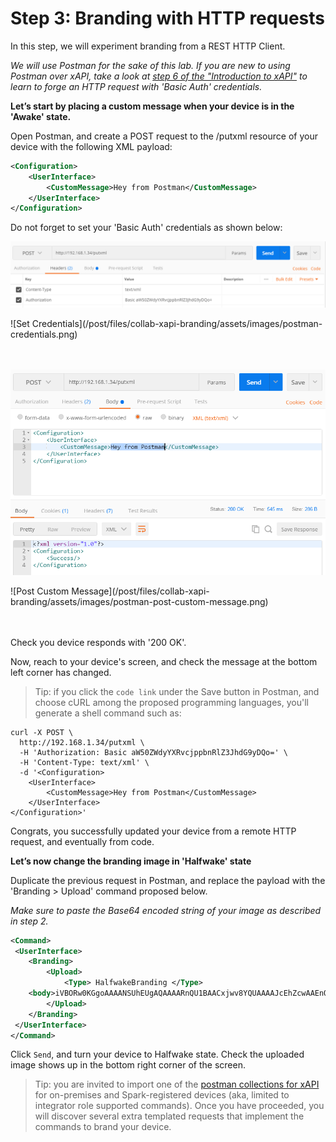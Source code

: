 # Step 3: Branding with HTTP requests

In this step, we will experiment branding from a REST HTTP Client. 

_We will use Postman for the sake of this lab. If you are new to using Postman over xAPI, take a look at [step 6 of the "Introduction to xAPI"](https://learninglabs.cisco.com/lab/collab-xapi-intro/step/6) to learn to forge an HTTP request with 'Basic Auth' credentials._

**Let’s start by placing a custom message when your device is in the 'Awake' state.**

Open Postman, and create a POST request to the /putxml resource of your device with the following XML payload:

```xml
<Configuration>
	<UserInterface>
		<CustomMessage>Hey from Postman</CustomMessage>
	</UserInterface>
</Configuration>
```

Do not forget to set your 'Basic Auth' credentials as shown below:

![Set Credentials](./assets/images/postman-credentials.png)
<div align="left">![Set Credentials](/post/files/collab-xapi-branding/assets/images/postman-credentials.png)</div><br/><br/>

![Post Custom Message](./assets/images/postman-post-custom-message.png)
<div align="left">![Post Custom Message](/post/files/collab-xapi-branding/assets/images/postman-post-custom-message.png)</div><br/><br/>


Check you device responds with '200 OK'.

Now, reach to your device's screen, and check the message at the bottom left corner has changed.

> Tip: if you click the `code link` under the Save button in Postman, and choose cURL among the proposed programming languages, you'll generate a shell command such as:

```shell
curl -X POST \
  http://192.168.1.34/putxml \
  -H 'Authorization: Basic aW50ZWdyYXRvcjppbnRlZ3JhdG9yDQo=' \
  -H 'Content-Type: text/xml' \
  -d '<Configuration>
	<UserInterface>
		<CustomMessage>Hey from Postman</CustomMessage>
	</UserInterface>
</Configuration>'
```

Congrats, you successfully updated your device from a remote HTTP request, and eventually from code.


**Let’s now change the branding image in 'Halfwake' state**

Duplicate the previous request in Postman, and replace the payload with the 'Branding > Upload' command proposed below. 

_Make sure to paste the Base64 encoded string of your image as described in step 2._

```xml
<Command>
 <UserInterface>
 	<Branding>
 		<Upload>
 			<Type> HalfwakeBranding </Type>
	<body>iVBORw0KGgoAAAANSUhEUgAQAAAARnQU1BAACxjwv8YQUAAAAJcEhZcwAAEnQAABJ0Ad5mH3gAAA8MSURBVHhe7d2/WuJMH8bx4T0WsNjLI4hHgDZb2W4HJTZ2T2m3DZbSbWtlIxyBHIGXxcK58E40rqjJzOTOBPLn+7mu2YdnVwkEcjO/yWQY7CwDAIL……………………………….lLlS5hI1LUAAAAASUVORK5CYII=</body>
 		</Upload>
 	</Branding>
 </UserInterface>
</Command>
```

Click `Send`, and turn your device to Halfwake state. 
Check the uploaded image shows up in the bottom right corner of the screen.

> Tip: you are invited to import one of the [postman collections for xAPI](https://github.com/CiscoDevNet/postman-xapi) for on-premises and Spark-registered devices (aka, limited to integrator role supported commands). Once you have proceeded, you will discover several extra templated requests that implement the commands to brand your device.
